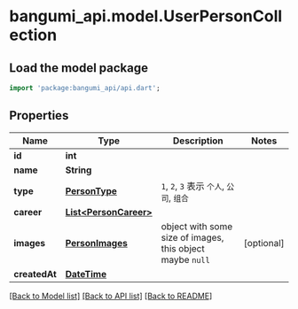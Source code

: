 # bangumi_api.model.UserPersonCollection

## Load the model package
```dart
import 'package:bangumi_api/api.dart';
```

## Properties
Name | Type | Description | Notes
------------ | ------------- | ------------- | -------------
**id** | **int** |  | 
**name** | **String** |  | 
**type** | [**PersonType**](PersonType.md) | `1`, `2`, `3` 表示 `个人`, `公司`, `组合` | 
**career** | [**List&lt;PersonCareer&gt;**](PersonCareer.md) |  | 
**images** | [**PersonImages**](PersonImages.md) | object with some size of images, this object maybe `null` | [optional] 
**createdAt** | [**DateTime**](DateTime.md) |  | 

[[Back to Model list]](../README.md#documentation-for-models) [[Back to API list]](../README.md#documentation-for-api-endpoints) [[Back to README]](../README.md)


